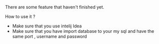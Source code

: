 
There are some feature that haven't finished yet.

How to use it ? 
- Make sure that you use intelij Idea 
- Make sure that you have import database to your my sql and have the same port , username and password
